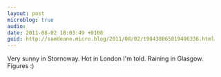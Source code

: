 ```yaml
---
layout: post
microblog: true
audio: 
date: 2011-08-02 18:03:49 +0100
guid: http://samdeane.micro.blog/2011/08/02/t98438865819406336.html
---
```

Very sunny in Stornoway. Hot in London I'm told. Raining in Glasgow. Figures :)

